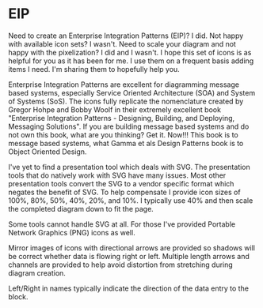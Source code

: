 # EIP
Need to create an Enterprise Integration Patterns (EIP)? I did. Not happy with available icon sets? I wasn't. Need to scale your diagram and not happy with the pixelization? I did and I wasn't. I hope this set of icons is as helpful for you as it has been for me. I use them on a frequent basis adding items I need. I'm sharing them to hopefully help you.

Enterprise Integration Patterns are excellent for diagramming message based systems, especially Service Oriented Architecture (SOA) and System of Systems (SoS). The icons fully replicate the nomenclature created by Gregor Hohpe and Bobby Woolf in their extremely excellent book "Enterprise Integration Patterns - Designing, Building, and Deploying, Messaging Solutions". If you are building message based systems and do not own this book, what are you thinking? Get it. Now!!! This book is to message based systems, what Gamma et als Design Patterns book is to Object Oriented Design. 

I've yet to find a presentation tool which deals with SVG. The presentation tools that do natively work with SVG have many issues. Most other presentation tools convert the SVG to a vendor specific format which negates the benefit of SVG. To help compensate I provide icon sizes of 100%, 80%, 50%, 40%, 20%, and 10%. I typically use 40% and then scale the completed diagram down to fit the page.

Some tools cannot handle SVG at all. For those I've provided Portable Network Graphics (PNG) icons as well.

Mirror images of icons with directional arrows are provided so shadows will be correct whether data is flowing right or left. Multiple length arrows and channels are provided to help avoid distortion from stretching during diagram creation.

Left/Right in names typically indicate the direction of the data entry to the block.

